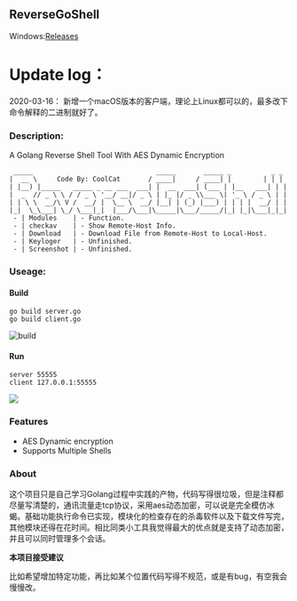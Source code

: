 ## ReverseGoShell

Windows:[Releases](https://github.com/TheKingOfDuck/ReverseGoShell/releases/download/1.0/ReverseGoShell.zip)

# Update log：

2020-03-16：
  新增一个macOS版本的客户端，理论上Linux都可以的，最多改下命令解释的二进制就好了。


### Description:

A Golang Reverse Shell Tool With AES Dynamic Encryption

```
 _____                               _____       _____ _          _ _ 
|  __ \     Code By: CoolCat       / ____|     / ____| |        | | |
| |__) |_____   _____ _ __ ___  ___| |  __  ___| (___ | |__   ___| | |
|  _  // _ \ \ / / _ \ '__/ __|/ _ \ | |_ |/ _ \\___ \| '_ \ / _ \ | |
| | \ \  __/\ V /  __/ |  \__ \  __/ |__| | (_) |___) | | | |  __/ | |
|_|  \_\___| \_/ \___|_|  |___/\___|\_____|\___/_____/|_| |_|\___|_|_| 
 - | Modules    | - Function.
 - | checkav    | - Show Remote-Host Info.
 - | Download   | - Download File from Remote-Host to Local-Host.
 - | Keyloger   | - Unfinished.
 - | Screenshot | - Unfinished.

```

### Useage:

#### Build

```
go build server.go
go build client.go
```
![build](https://github.com/TheKingOfDuck/ReverseGoShell/blob/master/images/build.jpg)

#### Run

```
server 55555
client 127.0.0.1:55555
```

![](https://github.com/TheKingOfDuck/ReverseGoShell/blob/master/images/run.jpg)


### Features

* AES Dynamic encryption
* Supports Multiple Shells

### About

这个项目只是自己学习Golang过程中实践的产物，代码写得很垃圾，但是注释都尽量写清楚的，通讯流量走tcp协议，采用aes动态加密，可以说是完全模仿冰蝎。基础功能执行命令已实现，模块化的检查存在的杀毒软件以及下载文件写完，其他模块还得在花时间。相比同类小工具我觉得最大的优点就是支持了动态加密，并且可以同时管理多个会话。

**本项目接受建议**

比如希望增加特定功能，再比如某个位置代码写得不规范，或是有bug，有空我会慢慢改。
